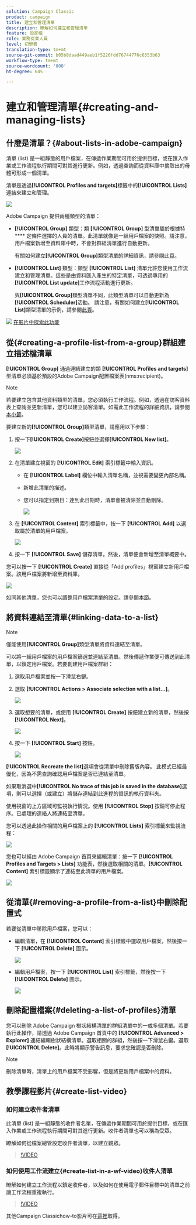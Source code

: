 ```yaml
---
solution: Campaign Classic
product: campaign
title: 建立和管理清單
description: 瞭解如何建立和管理清單
feature: 設定檔
role: 業務從業人員
level: 初學者
translation-type: tm+mt
source-git-commit: b05b8daad449aeb1f5226fdd76744776c6553b63
workflow-type: tm+mt
source-wordcount: '808'
ht-degree: 64%

---
```



# 建立和管理清單{#creating-and-managing-lists}

## 什麼是清單？{#about-lists-in-adobe-campaign}

清單 (list) 是一組靜態的用戶檔案，在傳遞作業期間可用於提供目標，或在匯入作業或工作流程執行期間可對其進行更新。例如，透過查詢而從資料庫中摘取出的母體可形成一個清單。

清單是透過&#x200B;**[!UICONTROL Profiles and targets]**&#x200B;標籤中的&#x200B;**[!UICONTROL Lists]**&#x200B;連結來建立和管理。

![](assets/s_ncs_user_interface_group_link.png)

Adobe Campaign 提供兩種類型的清單：

* **[!UICONTROL Group]** 類型：類 **[!UICONTROL Group]** 型清單屬於根據特 **** 定條件選擇的人員的清單。此清單就像是一組用戶檔案的快照。請注意，用戶檔案新增至資料庫中時，不會對群組清單進行自動更新。

   有關如何建立&#x200B;**[!UICONTROL Group]**&#x200B;類型清單的詳細資訊，請參閱此[頁](#creating-a-profile-list-from-a-group)。

* **[!UICONTROL List]** 類型：類型 **[!UICONTROL List]** 清單允許您使用工作流建立和管理清單。這些是由資料匯入產生的特定清單，可透過專用的&#x200B;**[!UICONTROL List update]**&#x200B;工作流程活動進行更新。

   與&#x200B;**[!UICONTROL Group]**&#x200B;類型清單不同，此類型清單可以自動更新為&#x200B;**[!UICONTROL Scheduler]**&#x200B;活動。 請注意，有關如何建立&#x200B;**[!UICONTROL List]**&#x200B;類型清單的示例，請參閱[此頁](../../workflow/using/list-update.md)。

![](assets/do-not-localize/how-to-video.png) [在影片中探索此功能](#create-list-video)

## 從{#creating-a-profile-list-from-a-group}群組建立描述檔清單

**[!UICONTROL Group]** 通過連結建立的類 **[!UICONTROL Profiles and targets]** 型清單必須基於預設的Adobe Campaign配置檔案表(nms:recipient)。

>[!NOTE]
>
>若要建立包含其他資料類型的清單，您必須執行工作流程。例如，透過在訪客資料表上查詢並更新清單，您可以建立訪客清單。如需此工作流程的詳細資訊，請參閱[本小節](../../workflow/using/about-workflows.md)。

要建立新的&#x200B;**[!UICONTROL Group]**&#x200B;類型清單，請應用以下步驟：

1. 按一下&#x200B;**[!UICONTROL Create]**&#x200B;按鈕並選擇&#x200B;**[!UICONTROL New list]**。

   ![](assets/s_ncs_user_new_group.png)

1. 在清單建立視窗的 **[!UICONTROL Edit]** 索引標籤中輸入資訊。

   * 在 **[!UICONTROL Label]** 欄位中輸入清單名稱，並視需要變更內部名稱。
   * 新增此清單的描述。
   * 您可以指定到期日：達到此日期時，清單會被清除並自動刪除。

      ![](assets/list_expiration_date.png)

1. 在 **[!UICONTROL Content]** 索引標籤中，按一下 **[!UICONTROL Add]** 以選取屬於清單的用戶檔案。

   ![](assets/s_ncs_user_add_group.png)

1. 按一下 **[!UICONTROL Save]** 儲存清單。然後，清單便會新增至清單概要中。

您可以按一下 **[!UICONTROL Create]** 直接從「Add profiles」視窗建立新用戶檔案。該用戶檔案將新增至資料庫。

![](assets/s_ncs_user_new_recipient_from_group.png)

如同其他清單，您也可以調整用戶檔案清單的設定。請參閱[本節](../../platform/using/adobe-campaign-workspace.md#configuring-lists)。

## 將資料連結至清單{#linking-data-to-a-list}

>[!NOTE]
>
>僅能使用&#x200B;**[!UICONTROL Group]**&#x200B;類型清單將資料連結至清單。

可以將一組用戶檔案的用戶檔案篩選並連結至清單。然後傳遞作業便可傳送到此清單，以鎖定用戶檔案。若要創建用戶檔案群組：

1. 選取用戶檔案並按一下滑鼠右鍵。
1. 選取 **[!UICONTROL Actions > Associate selection with a list...]**。

   ![](assets/s_ncs_user_add_selection_to_group.png)

1. 選取想要的清單，或使用 **[!UICONTROL Create]** 按鈕建立新的清單，然後按 **[!UICONTROL Next]**。

   ![](assets/s_ncs_user_add_selection_to_group_2.png)

1. 按一下 **[!UICONTROL Start]** 按鈕。

   ![](assets/s_ncs_user_add_selection_to_group_3.png)

**[!UICONTROL Recreate the list]**&#x200B;選項會從清單中刪除舊版內容。 此模式已經最優化，因為不需查詢確認用戶檔案是否已連結至清單。

如果取消選中&#x200B;**[!UICONTROL No trace of this job is saved in the database]**&#x200B;選項，則可以選擇（或建立）將儲存連結到此進程的資訊的執行資料夾。

使用視窗的上方區域可監視執行情況。使用 **[!UICONTROL Stop]** 按鈕可停止程序。已處理的連絡人將連結至清單。

您可以透過此操作相關的用戶檔案上的 **[!UICONTROL Lists]** 索引標籤來監視流程：

![](assets/s_ncs_user_add_selection_to_group_4.png)

您也可以經由 Adobe Campaign 首頁來編輯清單：按一下 **[!UICONTROL Profiles and Targets > Lists]** 功能表，然後選取相關的清單。**[!UICONTROL Content]** 索引標籤顯示了連結至此清單的用戶檔案。

![](assets/s_ncs_user_add_selection_to_group_5.png)

## 從清單{#removing-a-profile-from-a-list}中刪除配置式

若要從清單中移除用戶檔案，您可以：

* 編輯清單，在 **[!UICONTROL Content]** 索引標籤中選取用戶檔案，然後按一下 **[!UICONTROL Delete]** 圖示。

   ![](assets/list_remove_a_recipient.png)

* 編輯用戶檔案，按一下 **[!UICONTROL List]** 索引標籤，然後按一下 **[!UICONTROL Delete]** 圖示。

   ![](assets/recipient_remove_a_list.png)

## 刪除配置檔案{#deleting-a-list-of-profiles}清單

您可以刪除 Adobe Campaign 樹狀結構清單的群組清單中的一或多個清單。若要執行此操作，請透過 Adobe Campaign 首頁中的 **[!UICONTROL Advanced > Explorer]** 連結編輯樹狀結構清單。選取相關的群組，然後按一下滑鼠右鍵。選取 **[!UICONTROL Delete]**。此時將顯示警告訊息，要求您確認是否刪除。

>[!NOTE]
>
>刪除清單時，清單上的用戶檔案不受影響，但是將更新用戶檔案中的資料。

## 教學課程影片{#create-list-video}

### 如何建立收件者清單

此清單 (list) 是一組靜態的收件者名單，在傳遞作業期間可用於提供目標，或在匯入作業或工作流程執行期間可對其進行更新。收件者清單也可以稱為受眾。

瞭解如何從檔案總管設定收件者清單，以建立觀眾。

>[!VIDEO](https://video.tv.adobe.com/v/25602/quality=12)

### 如何使用工作流建立{#create-list-in-a-wf-video}收件人清單

瞭解如何建立工作流程以鎖定收件者，以及如何在使用電子郵件目標中的清單之前讓工作流程重複執行。

>[!VIDEO](https://video.tv.adobe.com/v/25603?quality=12)

其他Campaign Classichow-to影片可在[這裡](https://experienceleague.adobe.com/docs/campaign-classic-learn/tutorials/overview.html?lang=zh-Hant)取得。